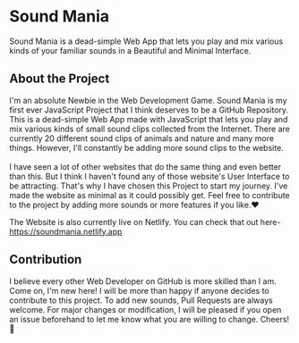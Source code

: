 # Sound Mania
Sound Mania is a dead-simple Web App that lets you play and mix various kinds of your familiar sounds in a Beautiful and Minimal Interface.
## About the Project
I'm an absolute Newbie in the Web Development Game. Sound Mania is my first ever JavaScript Project that I think deserves to be a GitHub Repository. This is a dead-simple Web App made with JavaScript that lets you play and mix various kinds of small sound clips collected from the Internet. There are currently 20 different sound clips of animals and nature and many more things. However, I'll constantly be adding more sound clips to the website.<br><br>I have seen a lot of other websites that do the same thing and even better than this. But I think I haven't found any of those website's User Interface to be attracting. That's why I have chosen this Project to start my journey. I've made the website as minimal as it could possibly get. Feel free to contribute to the project by adding more sounds or more features if you like.❤

The Website is also currently live on Netlify. You can check that out here- https://soundmania.netlify.app

## Contribution
I believe every other Web Developer on GitHub is more skilled than I am. Come on, I'm new here! I will be more than happy if anyone decides to contribute to this project. To add new sounds, Pull Requests are always welcome. For major changes or modification, I will be pleased if you open an issue beforehand to let me know what you are willing to change. Cheers! 🙌
